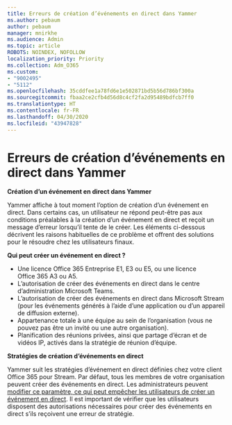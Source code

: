 ```yaml
---
title: Erreurs de création d’événements en direct dans Yammer
ms.author: pebaum
author: pebaum
manager: mnirkhe
ms.audience: Admin
ms.topic: article
ROBOTS: NOINDEX, NOFOLLOW
localization_priority: Priority
ms.collection: Adm_O365
ms.custom:
- "9002495"
- "5112"
ms.openlocfilehash: 35cddfee1a78fd6e1e502871bd5b56d786bf300a
ms.sourcegitcommit: fbaa2ce2cfb4d56d8c4cf2fa2d95489bdfcb7ff0
ms.translationtype: HT
ms.contentlocale: fr-FR
ms.lasthandoff: 04/30/2020
ms.locfileid: "43947828"
---
```

# <a name="live-events-in-yammer-creation-errors"></a>Erreurs de création d’événements en direct dans Yammer

**Création d’un événement en direct dans Yammer**

Yammer affiche à tout moment l’option de création d’un événement en direct. Dans certains cas, un utilisateur ne répond peut-être pas aux conditions préalables à la création d’un événement en direct et reçoit un message d’erreur lorsqu’il tente de le créer. Les éléments ci-dessous décrivent les raisons habituelles de ce problème et offrent des solutions pour le résoudre chez les utilisateurs finaux.

**Qui peut créer un événement en direct ?**
- Une licence Office 365 Entreprise E1, E3 ou E5, ou une licence Office 365 A3 ou A5.
- L’autorisation de créer des événements en direct dans le centre d’administration Microsoft Teams.
- L’autorisation de créer des événements en direct dans Microsoft Stream (pour les événements générés à l’aide d’une application ou d’un appareil de diffusion externe).
- Appartenance totale à une équipe au sein de l’organisation (vous ne pouvez pas être un invité ou une autre organisation).
- Planification des réunions privées, ainsi que partage d’écran et de vidéos IP, activés dans la stratégie de réunion d’équipe.

**Stratégies de création d’événements en direct**

Yammer suit les stratégies d’événement en direct définies chez votre client Office 365 pour Stream. Par défaut, tous les membres de votre organisation peuvent créer des événements en direct. Les administrateurs peuvent [modifier ce paramètre, ce qui peut empêcher les utilisateurs de créer un événement en direct](https://docs.microsoft.com/stream/live-event-administration#enabling-and-restricting-users-to-creating). Il est important de vérifier que les utilisateurs disposent des autorisations nécessaires pour créer des événements en direct s’ils reçoivent une erreur de stratégie.
